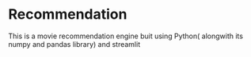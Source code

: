 # Recommendation

This is a movie recommendation engine buit using Python( alongwith its numpy and pandas library) and streamlit 
